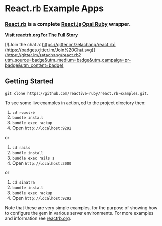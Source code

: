# React.rb Example Apps

### [React.rb](https://github.com/zetachang/react.rb) is a complete [React.js](http://facebook.github.io/react/) [Opal Ruby](http://opalrb.org) wrapper.

[**Visit reactrb.org For The Full Story**](http://reactrb.org)

[![Join the chat at https://gitter.im/zetachang/react.rb](https://badges.gitter.im/Join%20Chat.svg)](https://gitter.im/zetachang/react.rb?utm_source=badge&utm_medium=badge&utm_campaign=pr-badge&utm_content=badge)

## Getting Started

`git clone https://github.com/reactive-ruby/react.rb-examples.git`.

To see some live examples in action, cd to the project directory then:

1. `cd reactrb`
2. `bundle install`
3. `bundle exec rackup`
4. Open `http://localhost:9292`

or

1. `cd rails`
2. `bundle install`
3. `bundle exec rails s`
4. Open `http://localhost:3000`

or

1. `cd sinatra`
2. `bundle install`
3. `bundle exec rackup`
4. Open `http://localhost:9292`

Note that these are very simple examples, for the purpose of showing how to
configure the gem in various server environments.  For more  examples and
information see [reactrb.org](http://reactrb.org).
